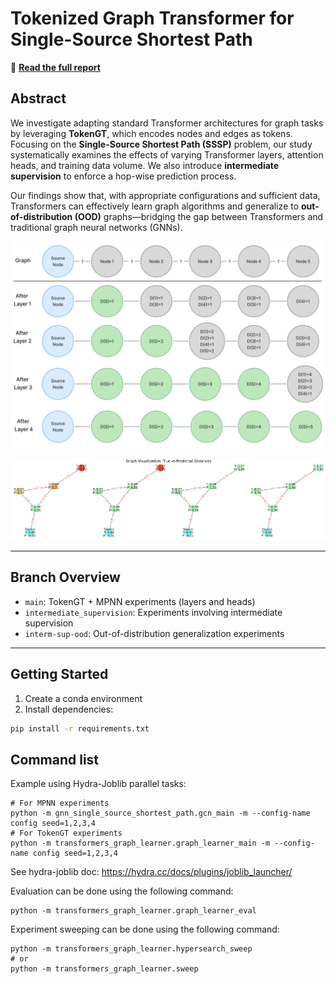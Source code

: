# Tokenized Graph Transformer for Single-Source Shortest Path

📄 **[Read the full report](https://drive.google.com/file/d/10nbWpSIPteXlJdt3Gf8qj4IKCWm-9b63/view?usp=sharing)**

## Abstract

We investigate adapting standard Transformer architectures for graph tasks by leveraging **TokenGT**, which encodes nodes and edges as tokens. Focusing on the **Single-Source Shortest Path (SSSP)** problem, our study systematically examines the effects of varying Transformer layers, attention heads, and training data volume. We also introduce **intermediate supervision** to enforce a hop-wise prediction process. 

Our findings show that, with appropriate configurations and sufficient data, Transformers can effectively learn graph algorithms and generalize to **out-of-distribution (OOD)** graphs—bridging the gap between Transformers and traditional graph neural networks (GNNs).

<p align="center">
  <img src="assets/algorithm_illustration.png" alt="Algorithm Illustration" width="700"/>
</p>
<p align="center">
  <img src="assets/int_sup_interpretability-sup.png" alt="Intermediate Supervision Interpretability"/>
</p>

---

## Branch Overview

- `main`: TokenGT + MPNN experiments (layers and heads)
- `intermediate_supervision`: Experiments involving intermediate supervision
- `interm-sup-ood`: Out-of-distribution generalization experiments

---

## Getting Started

1. Create a conda environment
2. Install dependencies:
```bash
pip install -r requirements.txt
```



## Command list

Example using Hydra-Joblib parallel tasks:

```
# For MPNN experiments
python -m gnn_single_source_shortest_path.gcn_main -m --config-name config seed=1,2,3,4
# For TokenGT experiments
python -m transformers_graph_learner.graph_learner_main -m --config-name config seed=1,2,3,4

```

See hydra-joblib doc: https://hydra.cc/docs/plugins/joblib_launcher/

Evaluation can be done using the following command:
```
python -m transformers_graph_learner.graph_learner_eval
```

Experiment sweeping can be done using the following command:
```
python -m transformers_graph_learner.hypersearch_sweep
# or
python -m transformers_graph_learner.sweep
``` 
